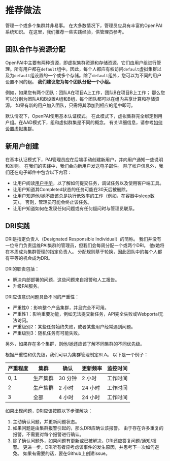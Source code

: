 # 推荐做法

管理一个或多个集群并非易事。 在大多数情况下，管理员应具有丰富的OpenPAI系统知识。 在这里，我们推荐一些实践经验，供管理员参考。

## 团队合作与资源分配

OpenPAI中主要有两种资源，即虚拟集群资源和存储资源，它们由用户组进行管理。所有用户都在`default`组中。因此，每个人都应有权访问`default`虚拟集群以及为`default`组设置的一个或多个存储。除了`default`组外，您可以为不同的用户设置不同的组。 **我们建议您为每个团队分配一个小组。**

例如，如果您有两个团队：团队A在项目A上工作，团队B在项目B上工作； 那么您可以分别为团队A和B设置A组和B组，每个团队都可以在组内共享计算和存储资源。 如果有新的用户加入团队，只需将其添加到相应的组中即可。

默认情况下，OpenPAI使用基本认证模式。 在此模式下，虚拟集群完全绑定到用户组。在AAD模式下，组和虚拟群集是不同的概念。 有关详细信息，请参考[如何设置虚拟集群](./如何设置虚拟集群.md)。

## 新用户创建

在基本认证模式下，PAI管理员应在后端手动创建新用户，并向用户通知一些说明和准则。 在我们的实践中，我们会向新用户发送电子邮件。 除了帐户信息外，我们还在电子邮件中包含以下内容：

  - 让用户阅读[用户手册](../cluster-user/)，以了解如何提交任务，调试任务以及使用客户端工具。
  - 让用户知道其Completed状态的任务可能在30天后被删除。
  - 让用户知道他/她不应该总是执行低效率的工作（例如，在容器中sleep数天）。 否则，管理员可能会终止该任务。
  - 让用户知道如何在发现任何问题或有任何疑问时与管理员联系。
  
## DRI实践

DRI是指定负责人（Designated Responsible Individual）的简称。 我们并没有一位专门负责运维PAI集群的管理员，但我们会每周分配一个或两个DRI。 他/她将在本周成为集群管理的指定负责人。 分配规则基于轮换，因此团队中的每个人都有平等的机会成为DRI。

DRI的职责包括：

- 解决内部部署的问题，这些问题来自报警和人工报告。
- 升级PAI服务。

DRI应该意识问题具备不同的严重性：

  - 严重性0：影响整个产品集群，并且完全不可用。
  - 严重性1：影响重要功能，例如无法提交新任务，API完全失败或Webportal无法访问。
  - 严重级别2：某些任务始终失败，或者某些用户经常遇到问题。
  - 严重级别3：随机任务有可能失败。

另外，如果存在多个集群，则他/她还应该了解不同集群的不同优先级。

根据严重性和优先级，我们可以为集群管理制定SLA。 以下是一个例子：

|     严重程度    |     集群               |     确认    |     更新频率    |     监控时间    |
|-----------------|---------------------------|--------------------|-------------------------|-------------------------|
|     0, 1        |     生产集群    |     30 分钟     |     2 小时              |     工作时间       |
|     2           |     生产集群    |     2 小时        |     24 小时            |     工作时间       |
|     3           |     全部                   |     4 小时        |     24 小时            |     工作时间       |


如果出现问题，DRI应该按照以下步骤解决：

1. 主动确认问题，并更新问题状态。
2. 如果问题是由集群报警引起的，那么DRI应确认该报警。 由于存在许多重复的报警，不需要对每个报警进行确认。
3. 除了确认问题外，如果问题有更新或已被解决，DRI还应答复问题/通知/报警。 更进一步，DRI所有者应考虑该事件的发生原因，并思考下一次如何避免。 如果有需要的话，要在Github上创建issue。